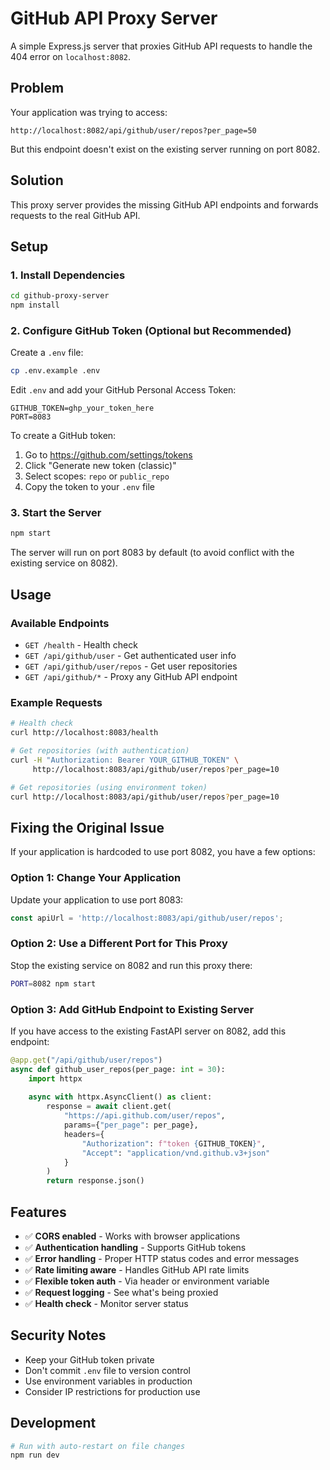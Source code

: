 # GitHub API Proxy Server

A simple Express.js server that proxies GitHub API requests to handle the 404 error on `localhost:8082`.

## Problem

Your application was trying to access:
```
http://localhost:8082/api/github/user/repos?per_page=50
```

But this endpoint doesn't exist on the existing server running on port 8082.

## Solution

This proxy server provides the missing GitHub API endpoints and forwards requests to the real GitHub API.

## Setup

### 1. Install Dependencies

```bash
cd github-proxy-server
npm install
```

### 2. Configure GitHub Token (Optional but Recommended)

Create a `.env` file:
```bash
cp .env.example .env
```

Edit `.env` and add your GitHub Personal Access Token:
```env
GITHUB_TOKEN=ghp_your_token_here
PORT=8083
```

To create a GitHub token:
1. Go to https://github.com/settings/tokens
2. Click "Generate new token (classic)"
3. Select scopes: `repo` or `public_repo`
4. Copy the token to your `.env` file

### 3. Start the Server

```bash
npm start
```

The server will run on port 8083 by default (to avoid conflict with the existing service on 8082).

## Usage

### Available Endpoints

- `GET /health` - Health check
- `GET /api/github/user` - Get authenticated user info  
- `GET /api/github/user/repos` - Get user repositories
- `GET /api/github/*` - Proxy any GitHub API endpoint

### Example Requests

```bash
# Health check
curl http://localhost:8083/health

# Get repositories (with authentication)
curl -H "Authorization: Bearer YOUR_GITHUB_TOKEN" \
     http://localhost:8083/api/github/user/repos?per_page=10

# Get repositories (using environment token)
curl http://localhost:8083/api/github/user/repos?per_page=10
```

## Fixing the Original Issue

If your application is hardcoded to use port 8082, you have a few options:

### Option 1: Change Your Application
Update your application to use port 8083:
```javascript
const apiUrl = 'http://localhost:8083/api/github/user/repos';
```

### Option 2: Use a Different Port for This Proxy
Stop the existing service on 8082 and run this proxy there:
```bash
PORT=8082 npm start
```

### Option 3: Add GitHub Endpoint to Existing Server
If you have access to the existing FastAPI server on 8082, add this endpoint:

```python
@app.get("/api/github/user/repos")
async def github_user_repos(per_page: int = 30):
    import httpx
    
    async with httpx.AsyncClient() as client:
        response = await client.get(
            "https://api.github.com/user/repos",
            params={"per_page": per_page},
            headers={
                "Authorization": f"token {GITHUB_TOKEN}",
                "Accept": "application/vnd.github.v3+json"
            }
        )
        return response.json()
```

## Features

- ✅ **CORS enabled** - Works with browser applications
- ✅ **Authentication handling** - Supports GitHub tokens
- ✅ **Error handling** - Proper HTTP status codes and error messages
- ✅ **Rate limiting aware** - Handles GitHub API rate limits
- ✅ **Flexible token auth** - Via header or environment variable
- ✅ **Request logging** - See what's being proxied
- ✅ **Health check** - Monitor server status

## Security Notes

- Keep your GitHub token private
- Don't commit `.env` file to version control
- Use environment variables in production
- Consider IP restrictions for production use

## Development

```bash
# Run with auto-restart on file changes
npm run dev
```